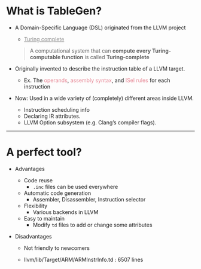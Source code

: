 <h1>What is TableGen?</h1>

* A Domain-Specific Language (DSL) originated from the LLVM project
    *  <span>[Turing complete](https://en.wikipedia.org/wiki/Turing_completeness)</span>
    > A computational system that can **compute every Turing-computable function** is called **Turing-complete**

* Originally invented to describe the instruction table of a LLVM target.
    * Ex. The <span class="highlight">operands</span>, <span class="highlight">assembly syntax</span>, and <span class="highlight">ISel rules</span> for each instruction

* Now: Used in a wide variety of (completely) different areas inside LLVM.
    * Instruction scheduling info
    * Declaring IR attributes.
    * LLVM Option subsystem (e.g. Clang’s compiler flags).




<style>
    span {
       opacity: 0.5 
    }
    .highlight {
        color: #D2122E;
    }
  .dsl {
    position: absolute;
    right: 0;
    bottom:60%;
    width: 15; /* adjust as needed */
    border: 2px solid #333; /* add border */
    padding: 20px; /* add some padding */
    background-color: #f9f9f9; /* change background color */
    border-radius: 10px; /* round the corners */
    box-shadow: 0px 0px 10px rgba(0,0,0,0.1); /*add some shadow
    }
    blockquote {
    font-style: italic; /* make the text italic */
    color: #888; /* change text color */
    border-left: 4px solid #333; /* add a left border */
    padding-left: 10px; /* add some padding */
    margin: 10px 0; /* add some margin */
  
  }
</style>

---

<h1>A perfect tool? </h1>

* Advantages
    * Code reuse
        * `.inc` files can be used everywhere
    * Automatic code generation
        * Assembler, Disassembler, Instruction selector
    * Flexibility
        *  Various backends in LLVM
    * Easy to maintain
        * Modify `td` files to add or change some attributes


* Disadvantages

    * Not friendly to newcomers
    
    * llvm/lib/Target/ARM/ARMInstrInfo.td : 6507 lines